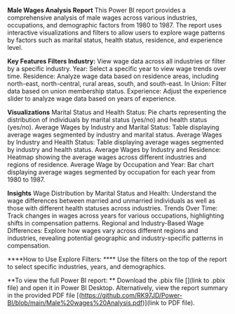 **Male Wages Analysis Report**
This Power BI report provides a comprehensive analysis of male wages across various industries, occupations, and demographic factors from 1980 to 1987. The report uses interactive visualizations and filters to allow users to explore wage patterns by factors such as marital status, health status, residence, and experience level.

**Key Features Filters Industry:**
View wage data across all industries or filter by a specific industry. 
Year: Select a specific year to view wage trends over time. 
Residence: Analyze wage data based on residence areas, including north-east, north-central, rural areas, south, and south-east. 
In Union: Filter data based on union membership status. 
Experience: Adjust the experience slider to analyze wage data based on years of experience. 

**Visualizations**
Marital Status and Health Status: Pie charts representing the distribution of individuals by marital status (yes/no) and health status (yes/no). 
Average Wages by Industry and Marital Status: Table displaying average wages segmented by industry and marital status. 
Average Wages by Industry and Health Status: Table displaying average wages segmented by industry and health status. 
Average Wages by Industry and Residence: Heatmap showing the average wages across different industries and regions of residence. 
Average Wage by Occupation and Year: Bar chart displaying average wages segmented by occupation for each year from 1980 to 1987. 

**Insights**
Wage Distribution by Marital Status and Health: Understand the wage differences between married and unmarried individuals as well as those with different health statuses across industries. 
Trends Over Time: Track changes in wages across years for various occupations, highlighting shifts in compensation patterns. 
Regional and Industry-Based Wage Differences: Explore how wages vary across different regions and industries, revealing potential geographic and industry-specific patterns in compensation. 

****How to Use Explore Filters: ****
Use the filters on the top of the report to select specific industries, years, and demographics. 

**To view the full Power BI report: **
Download the .pbix file [](link to .pbix file) and open it in Power BI Desktop. Alternatively, view the report summary in the provided PDF file [(https://github.com/RK97JD/Power-BI/blob/main/Male%20wages%20Analysis.pdf)](link to PDF file).

